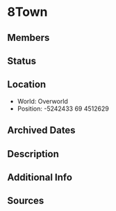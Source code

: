 # 8Town

## Members

## Status

## Location
- World: Overworld
- Position: -5242433 69 4512629

## Archived Dates

## Description

## Additional Info

## Sources
